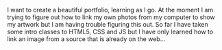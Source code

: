 I want to create a beautiful portfolio, learning as I go. At the moment I am trying to figure out how to link my own photos from my computer to show my artwork but I am having trouble figuring this out. So far I have taken some intro classes to HTML5, CSS and JS but I have only learned how to link an image from a source that is already on the web...
